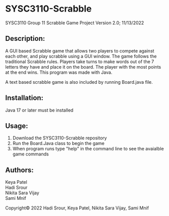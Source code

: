 # SYSC3110-Scrabble
SYSC3110 Group 11 Scrabble Game Project Version 2.0; 11/13/2022


## Description:

A GUI based Scrabble game that allows two players to compete against each other, and play scrabble using a GUI window.
The game follows the traditional Scrabble rules. Players take turns to make words
out of the 7 letters they have and place it on the board. The player with the most points at the end
wins. This program was made with Java.

A text based scrabble game is also included by running Board.java file.


## Installation:

Java 17 or later must be installed


## Usage:
1. Download the SYSC3110-Scrabble repository
2. Run the Board.Java class to begin the game
3. When program runs type "help" in the command line to see the avaialble game commands


## Authors:
Keya Patel <br>
Hadi Srour <br>
Nikita Sara Vijay <br>
Sami Mnif <br>

Copyright© 2022 Hadi Srour, Keya Patel, Nikita Sara Vijay, Sami Mnif

